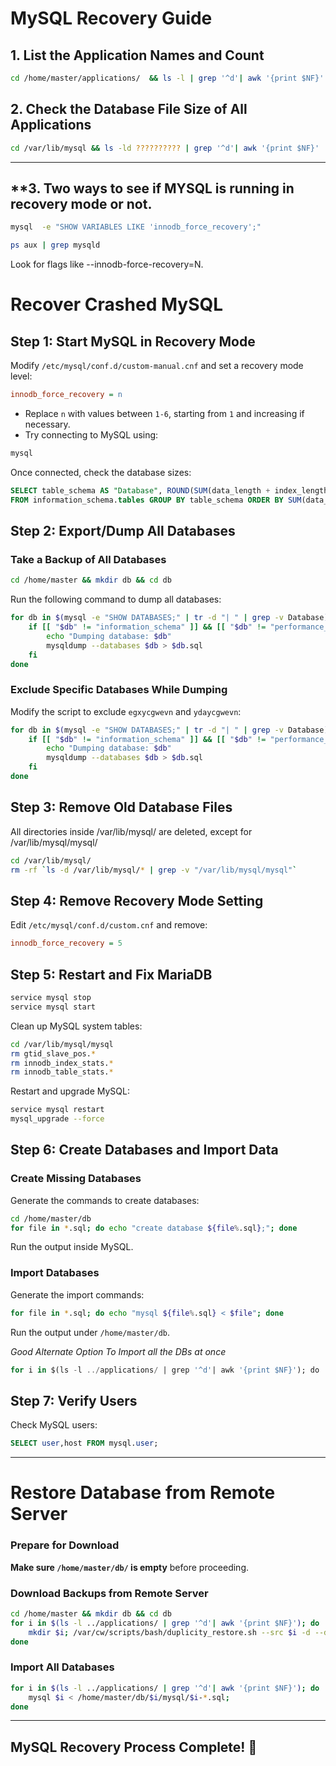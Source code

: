 # MySQL Recovery Guide

## **1. List the Application Names and Count**
```sh
cd /home/master/applications/  && ls -l | grep '^d'| awk '{print $NF}'  | wc -l
```

## **2. Check the Database File Size of All Applications**
```sh
cd /var/lib/mysql && ls -ld ?????????? | grep '^d'| awk '{print $NF}' | du -sch ??????????
```

---

## **3. Two ways to see if MYSQL is running in recovery mode or not.

```sh
mysql  -e "SHOW VARIABLES LIKE 'innodb_force_recovery';"
```

```sh
ps aux | grep mysqld
```

Look for flags like --innodb-force-recovery=N.







# **Recover Crashed MySQL**

## **Step 1: Start MySQL in Recovery Mode**
Modify `/etc/mysql/conf.d/custom-manual.cnf` and set a recovery mode level:
```ini
innodb_force_recovery = n
```
- Replace `n` with values between `1-6`, starting from `1` and increasing if necessary.
- Try connecting to MySQL using:
```sh
mysql
```

Once connected, check the database sizes:
```sql
SELECT table_schema AS "Database", ROUND(SUM(data_length + index_length) / 1024 / 1024 / 1024, 2) AS "Size (GB)"
FROM information_schema.tables GROUP BY table_schema ORDER BY SUM(data_length + index_length) DESC;
```

## **Step 2: Export/Dump All Databases**

### **Take a Backup of All Databases**
```sh
cd /home/master && mkdir db && cd db
```
Run the following command to dump all databases:
```sh
for db in $(mysql -e "SHOW DATABASES;" | tr -d "| " | grep -v Database); do
    if [[ "$db" != "information_schema" ]] && [[ "$db" != "performance_schema" ]] && [[ "$db" != "mysql" ]] && [[ "$db" != _* ]]; then
        echo "Dumping database: $db"
        mysqldump --databases $db > $db.sql
    fi
done
```

### **Exclude Specific Databases While Dumping**
Modify the script to exclude `egxycgwevn` and `ydaycgwevn`:
```sh
for db in $(mysql -e "SHOW DATABASES;" | tr -d "| " | grep -v Database); do
    if [[ "$db" != "information_schema" ]] && [[ "$db" != "performance_schema" ]] && [[ "$db" != "mysql" ]] && [[ "$db" != _* ]] && [[ "$db" != "egxycgwevn" ]] && [[ "$db" != "ydaycgwevn" ]]; then
        echo "Dumping database: $db"
        mysqldump --databases $db > $db.sql
    fi
done
```

## **Step 3: Remove Old Database Files**
All directories inside /var/lib/mysql/ are deleted, except for /var/lib/mysql/mysql/
```sh
cd /var/lib/mysql/
rm -rf `ls -d /var/lib/mysql/* | grep -v "/var/lib/mysql/mysql"`
```

## **Step 4: Remove Recovery Mode Setting**
Edit `/etc/mysql/conf.d/custom.cnf` and remove:
```ini
innodb_force_recovery = 5
```

## **Step 5: Restart and Fix MariaDB**
```sh
service mysql stop
service mysql start
```
Clean up MySQL system tables:
```sh
cd /var/lib/mysql/mysql
rm gtid_slave_pos.*
rm innodb_index_stats.*
rm innodb_table_stats.*
```
Restart and upgrade MySQL:
```sh
service mysql restart
mysql_upgrade --force
```

## **Step 6: Create Databases and Import Data**
### **Create Missing Databases**
Generate the commands to create databases:
```sh
cd /home/master/db
for file in *.sql; do echo "create database ${file%.sql};"; done
```
Run the output inside MySQL.

### **Import Databases**
Generate the import commands:
```sh
for file in *.sql; do echo "mysql ${file%.sql} < $file"; done
```
Run the output under `/home/master/db`.

*Good Alternate Option To Import all the DBs at once*
```sql
for i in $(ls -l ../applications/ | grep '^d'| awk '{print $NF}'); do     mysql $i < /home/master/db/$i.sql; done
```


## **Step 7: Verify Users**
Check MySQL users:
```sql
SELECT user,host FROM mysql.user;
```

---

# **Restore Database from Remote Server**
### **Prepare for Download**
**Make sure `/home/master/db/` is empty** before proceeding.

### **Download Backups from Remote Server**
```sh
cd /home/master && mkdir db && cd db
for i in $(ls -l ../applications/ | grep '^d'| awk '{print $NF}'); do
    mkdir $i; /var/cw/scripts/bash/duplicity_restore.sh --src $i -d --dst /home/master/db/$i --time '2024-02-07';
done
```

### **Import All Databases**
```sh
for i in $(ls -l ../applications/ | grep '^d'| awk '{print $NF}'); do
    mysql $i < /home/master/db/$i/mysql/$i-*.sql;
done
```

---

## **MySQL Recovery Process Complete!** 🚀


